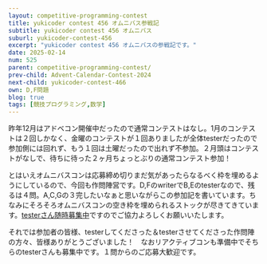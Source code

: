 ```yaml
---
layout: competitive-programming-contest
title: yukicoder contest 456 オムニバス参戦記
subtitle: yukicoder contest 456 オムニバス
suburl: yukicoder-contest-456
excerpt: "yukicoder contest 456 オムニバスの参戦記です。"
date: 2025-02-14
num: 525
parent: competitive-programming-contest/
prev-child: Advent-Calendar-Contest-2024
next-child: yukicoder-contest-466
own: D,F問題
blog: true
tags: [競技プログラミング,数学]
---
```


昨年12月はアドベコン開催中だったので通常コンテストはなし。1月のコンテストは２回しかなく、金曜のコンテストが１回ありましたが全体testerだったので参加側には回れず、もう１回は土曜だったので出れず不参加。２月頭はコンテストがなしで、待ちに待った２ヶ月ちょっとぶりの通常コンテスト参加！

とはいえオムニバスコンは応募締め切りまだ気があったらなるべく枠を埋めるようにしているので、今回も作問陣営です。D,FのwriterでB,Eのtesterなので、残るは４問。A,C,Gの３完したいなぁと思いながらこの参加記を書いています。ちなみにそろそろオムニバスコンの空き枠を埋められるストックが尽きてきています。[testerさん随時募集中](https://p-adic.github.io/competitive-programming-creating-problem-status/)ですのでご協力よろしくお願いいたします。

それでは参加者の皆様、testerしてくださった＆testerさせてくださった作問陣の方々、皆様ありがとうございました！　なおリアクティブコンも準備中でそちらのtesterさんも募集中です。１問からのご応募大歓迎です。

